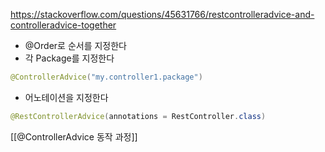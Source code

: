 https://stackoverflow.com/questions/45631766/restcontrolleradvice-and-controlleradvice-together

- @Order로 순서를 지정한다
- 각 Package를 지정한다
```java
@ControllerAdvice("my.controller1.package")
```
- 어노테이션을 지정한다
```java
@RestControllerAdvice(annotations = RestController.class)
```

[[@ControllerAdvice 동작 과정]]